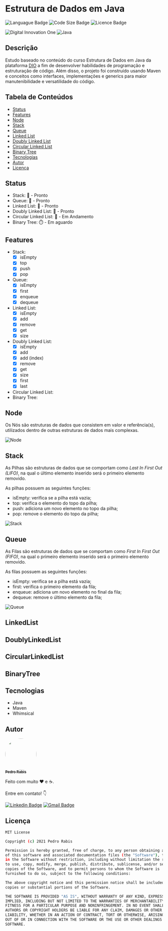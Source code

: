 # Estrutura de Dados em Java

![Languague Badge](https://img.shields.io/github/languages/top/rabispedro/estrutura-de-dados-em-java?color=%23F80000)
![Code Size Badge](https://img.shields.io/github/languages/code-size/rabispedro/estrutura-de-dados-em-java?color=%2302303A)
![Licence Badge](https://img.shields.io/github/license/rabispedro/estrutura-de-dados-em-java?color=%23609926)

![Digital Innovation One](/assets/DIO.png)
![Java](/assets/java.png)

## Descrição

Estudo baseado no conteúdo do curso Estrutura de Dados em Java da plataforma [DIO](https://www.dio.me/) a fim de desenvolver habilidades de programação e estruturação de código. Além disso, o projeto foi construído usando Maven e conceitos como interfaces, implementações e generics para maior manutenibilidade e versatilidade do código.

## Tabela de Conteúdos

- [Status](#status)
- [Features](#features)
- [Node](#node)
- [Stack](#stack)
- [Queue](#queue)
- [Linked List](#linkedlist)
- [Doubly Linked List](#doublylinkedlist)
- [Circular Linked List](#circularlinkedlist)
- [Binary Tree](#binarytree)
- [Tecnologias](#tecnologias)
- [Autor](#autor)
- [Licença](#licença)

## Status

- Stack: 🚀️ - Pronto
- Queue: 🚀️ - Pronto
- Linked List: 🚀️ - Pronto
- Doubly Linked List: 🚀️ - Pronto
- Circular Linked List: 🚧️ - Em Andamento
- Binary Tree: ⏱️ - Em aguardo

## Features

- Stack:
  - [x] isEmpty
  - [x] top
  - [x] push
  - [x] pop
- Queue:
  - [x] isEmpty
  - [x] first
  - [x] enqueue
  - [x] dequeue
- Linked List:
  - [x] isEmpty
  - [x] add
  - [x] remove
  - [x] get
  - [x] size
- Doubly Linked List:
  - [x] isEmpty
  - [x] add
  - [x] add (index)
  - [x] remove
  - [x] get
  - [x] size
  - [x] first
  - [x] last
- Circular Linked List:
  <!-- - [ ]  -->
- Binary Tree:
  <!-- - [ ]  -->

## Node

Os Nós são estruturas de dados que consistem em valor e referência(s), utilizados dentro de outras estruturas de dados mais complexas.

![Node](/assets/node.png)

## Stack

As Pilhas são estruturas de dados que se comportam como *Last In First Out (LIFO)*, na qual o último elemento inserido será o primeiro elemento removido.

As pilhas possuem as seguintes funções:

- isEmpty: verifica se a pilha está vazia;
- top: verifica o elemento do topo da pilha;
- push: adiciona um novo elemento no topo da pilha;
- pop: remove o elemento do topo da pilha;

![Stack](/assets/stack.png)

## Queue

As Filas são estruturas de dados que se comportam como *First In First Out (FIFO)*, na qual o primeiro elemento inserido será o primeiro elemento removido.

As filas possuem as seguintes funções:

- isEmpty: verifica se a pilha está vazia;
- first: verifica o primeiro elemento da fila;
- enqueue: adiciona um novo elemento no final da fila;
- dequeue: remove o último elemento da fila;

![Queue](/assets/queue.png)

## LinkedList

<!-- As Listas Encadeadas são estruturas de dados que consistem e. -->

## DoublyLinkedList

<!-- As Listas Duplamente Encadeadas são estruturas de dados que consistem e. -->

## CircularLinkedList

<!-- As Listas Circulares são estruturas de dados que consistem e. -->

## BinaryTree

<!-- As Árvores Binárias são estruturas de dados que consistem e. -->

## Tecnologias

- Java
- Maven
- Whimsical

## Autor

<!-- AUTHOR:START - Do not remove or modify this section -->
<!-- prettier-ignore-start -->
<!-- markdownlint-disable -->
<a href="https://www.linkedin.com/in/rabispedro/">
 <img style="border-radius: 50%;" src="https://avatars.githubusercontent.com/u/42853022?v=4" width="100px;" alt=""/>
 <br />
 <sub><b>Pedro Rabis</b></sub></a>

Feito com muito ❤️ e ☕️.

Entre em contato! 👇️

[![Linkedin Badge](https://img.shields.io/badge/-Pedro_Rabis-midnightblue?style=flat-square&logo=Linkedin&logoColor=white&link=https://www.linkedin.com/in/rabispedro/)](https://www.linkedin.com/in/rabispedro/)
[![Gmail Badge](https://img.shields.io/badge/-rabis.pedro@gmail.com-c14438?style=flat-square&logo=Gmail&logoColor=white&link=mailto:rabis.pedro@gmail.com)](mailto:rabis.pedro@gmail.com)
<!-- markdownlint-restore -->
<!-- prettier-ignore-end -->
<!-- AUTHOR:END -->

## Licença

```sh
MIT License

Copyright (c) 2021 Pedro Rabis

Permission is hereby granted, free of charge, to any person obtaining a copy
of this software and associated documentation files (the "Software"), to deal
in the Software without restriction, including without limitation the rights
to use, copy, modify, merge, publish, distribute, sublicense, and/or sell
copies of the Software, and to permit persons to whom the Software is
furnished to do so, subject to the following conditions:

The above copyright notice and this permission notice shall be included in all
copies or substantial portions of the Software.

THE SOFTWARE IS PROVIDED "AS IS", WITHOUT WARRANTY OF ANY KIND, EXPRESS OR
IMPLIED, INCLUDING BUT NOT LIMITED TO THE WARRANTIES OF MERCHANTABILITY,
FITNESS FOR A PARTICULAR PURPOSE AND NONINFRINGEMENT. IN NO EVENT SHALL THE
AUTHORS OR COPYRIGHT HOLDERS BE LIABLE FOR ANY CLAIM, DAMAGES OR OTHER
LIABILITY, WHETHER IN AN ACTION OF CONTRACT, TORT OR OTHERWISE, ARISING FROM,
OUT OF OR IN CONNECTION WITH THE SOFTWARE OR THE USE OR OTHER DEALINGS IN THE
SOFTWARE.
```
